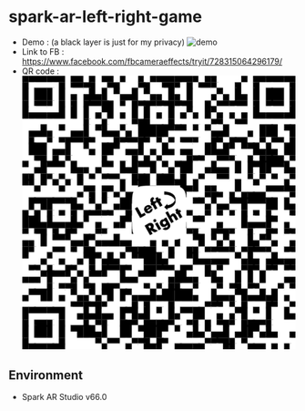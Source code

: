 
# spark-ar-left-right-game
- Demo : (a black layer is just for my privacy) ![demo](demo.gif) 
- Link to FB : https://www.facebook.com/fbcameraeffects/tryit/728315064296179/
- QR code : ![qrcode](qrcode.png)

## Environment
- Spark AR Studio v66.0



